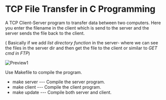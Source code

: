 # TCP File Transfer in C Programming

A TCP Client-Server program to transfer data between two computers. Here you enter the filename in the client which is send to the server and the server sends the file back to the client.<br>

( Basically if we add _list directory function_ in the server- where we can see the files in the server dir and then get the file to the client or similar to _GET cmd in FTP_)

![Preview1](https://drive.google.com/uc?export=view&id=1hpNgbTju0nt7uLWwAYSZ6WwVCxVm8xMp)

Use Makefile to compile the program.</br>
* make server --- Compile the server program.
* make client --- Compile the client program.
* make update --- Compile both server and client.